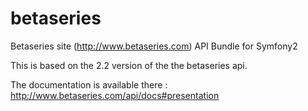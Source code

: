 betaseries
==========

Betaseries site (http://www.betaseries.com) API Bundle for Symfony2

This is based on the 2.2 version of the the betaseries api.

The documentation is available there : http://www.betaseries.com/api/docs#presentation

